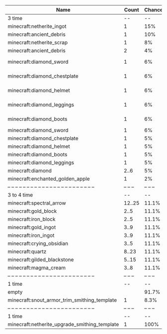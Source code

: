 | Name                                          | Count  | Chance | Weight | Comment         |
| --------------------------------------------- | ------ | ------ | ------ | --------------- |
| 3 time                                        |     -- |     -- |     -- |                 |
| minecraft:netherite_ingot                     |      1 |    15% | 15/100 |                 |
| minecraft:ancient_debris                      |      1 |    10% | 10/100 |                 |
| minecraft:netherite_scrap                     |      1 |     8% |  8/100 |                 |
| minecraft:ancient_debris                      |      2 |     4% |  4/100 |                 |
| minecraft:diamond_sword                       |      1 |     6% |  6/100 | enchantments: * |
| minecraft:diamond_chestplate                  |      1 |     6% |  6/100 | enchantments: * |
| minecraft:diamond_helmet                      |      1 |     6% |  6/100 | enchantments: * |
| minecraft:diamond_leggings                    |      1 |     6% |  6/100 | enchantments: * |
| minecraft:diamond_boots                       |      1 |     6% |  6/100 | enchantments: * |
| minecraft:diamond_sword                       |      1 |     6% |  6/100 |                 |
| minecraft:diamond_chestplate                  |      1 |     5% |  5/100 |                 |
| minecraft:diamond_helmet                      |      1 |     5% |  5/100 |                 |
| minecraft:diamond_boots                       |      1 |     5% |  5/100 |                 |
| minecraft:diamond_leggings                    |      1 |     5% |  5/100 |                 |
| minecraft:diamond                             |   2..6 |     5% |  5/100 |                 |
| minecraft:enchanted_golden_apple              |      1 |     2% |  2/100 |                 |
| – – – – – – – – – – – – – – – – – – – – – – – | – – –  | – – –  | – – –  | – – – – – – – – |
| 3 to 4 time                                   |     -- |     -- |     -- |                 |
| minecraft:spectral_arrow                      | 12..25 |  11.1% |    1/9 |                 |
| minecraft:gold_block                          |   2..5 |  11.1% |    1/9 |                 |
| minecraft:iron_block                          |   2..5 |  11.1% |    1/9 |                 |
| minecraft:gold_ingot                          |   3..9 |  11.1% |    1/9 |                 |
| minecraft:iron_ingot                          |   3..9 |  11.1% |    1/9 |                 |
| minecraft:crying_obsidian                     |   3..5 |  11.1% |    1/9 |                 |
| minecraft:quartz                              |  8..23 |  11.1% |    1/9 |                 |
| minecraft:gilded_blackstone                   |  5..15 |  11.1% |    1/9 |                 |
| minecraft:magma_cream                         |   3..8 |  11.1% |    1/9 |                 |
| – – – – – – – – – – – – – – – – – – – – – – – | – – –  | – – –  | – – –  | – – – – – – – – |
| 1 time                                        |     -- |     -- |     -- |                 |
| empty                                         |        |  91.7% |  11/12 |                 |
| minecraft:snout_armor_trim_smithing_template  |      1 |   8.3% |   1/12 |                 |
| – – – – – – – – – – – – – – – – – – – – – – – | – – –  | – – –  | – – –  | – – – – – – – – |
| 1 time                                        |     -- |     -- |     -- |                 |
| minecraft:netherite_upgrade_smithing_template |      1 |   100% |      1 |                 |